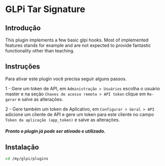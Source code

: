 # GLPi Tar Signature

## Introdução

This plugin implements a few basic glpi hooks.
Most of implemented features stands for example and are not
expected to provide fantastic functionality other than teaching.

## Instruções

Para ativar este plugin você precisa seguir alguns passos.

1 - Gere um token de API, em `Administração > Usuários` escolha o usuário master e na seção `Chaves de acesso remoto > API token` clique em `Re-gerar` e salve as alterações.

2 - Gere também um token de Aplicativo, em `Configurar > Geral > API` adicione um cliente de API e gere um token para este cliente no campo `Token da aplicação (app_token)` e salve as alterações.

##### Pronto o plugin já pode ser ativado e utilizado.

## Instalação

```sh
cd /my/glpi/plugins
```
